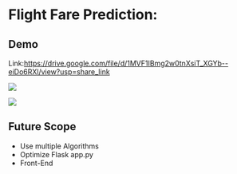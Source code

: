 # Flight Fare Prediction: 




## Demo
Link:https://drive.google.com/file/d/1MVF1IBmg2w0tnXsiT_XGYb--eiDo6RXl/view?usp=share_link

[![](https://i.imgur.com/R1g2wvC.png)](https://flight-price-prediction-api.herokuapp.com/)

[![](https://i.imgur.com/p0aeL6c.png)](https://flight-price-prediction-api.herokuapp.com/)


## Future Scope

* Use multiple Algorithms
* Optimize Flask app.py
* Front-End 
